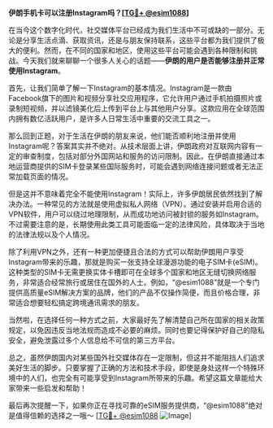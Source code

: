 **伊朗手机卡可以注册Instagram吗？[[TG💪+ @esim1088](https://t.me/s/esim1088)]**

在当今这个数字化时代，社交媒体平台已经成为我们生活中不可或缺的一部分。无论是分享生活点滴、获取资讯，还是与朋友保持联系，这些平台都为我们提供了极大的便利。然而，在不同的国家和地区，使用这些平台可能会遇到各种限制和挑战。今天我们就来聊聊一个很多人关心的话题——**伊朗的用户是否能够注册并正常使用Instagram**。

首先，让我们简单了解一下Instagram的基本情况。Instagram是一款由Facebook旗下的图片和视频分享社交应用程序，它允许用户通过手机拍摄照片或录制短视频，并以滤镜美化后上传到平台上与其他用户分享。这款应用在全球范围内拥有数亿活跃用户，是许多人日常生活中重要的交流工具之一。

那么回到正题，对于生活在伊朗的朋友来说，他们能否顺利地注册并使用Instagram呢？答案其实并不绝对。从技术层面上讲，伊朗政府对互联网内容有一定的审查制度，包括对部分外国网站和服务的访问限制。因此，在伊朗直接通过本地运营商提供的SIM卡登录某些国际服务时，可能会遇到网络连接问题或者无法正常加载页面的情况。

但是这并不意味着完全不能使用Instagram！实际上，许多伊朗居民依然找到了解决办法。一种常见的方法就是使用虚拟私人网络（VPN）。通过安装并启用合适的VPN软件，用户可以绕过地理限制，从而成功地访问被封锁的服务如Instagram。不过需要注意的是，长期使用此类工具可能面临一定的法律风险，具体取决于当地的法律法规以及个人情况。

除了利用VPN之外，还有一种更加便捷且合法的方式可以帮助伊朗用户享受Instagram带来的乐趣，那就是购买一张支持全球漫游功能的电子SIM卡(eSIM)。这种类型的SIM卡无需更换实体卡槽即可在全球多个国家和地区无缝切换网络服务，非常适合经常旅行或居住在国外的人士。例如，“@esim1088”就是一个专门提供高质量eSIM解决方案的品牌，他们的产品不仅操作简便，而且价格合理，非常适合想要轻松搞定跨境通讯需求的朋友。

当然啦，在选择任何一种方式之前，大家最好先了解清楚自己所在国家的相关政策规定，以免因违反当地法规而造成不必要的麻烦。同时也要记得保护好自己的隐私安全，避免泄露过多个人信息给不可信的第三方平台。

总之，虽然伊朗国内对某些国外社交媒体存在一定限制，但这并不能阻挡人们追求美好生活的脚步。只要掌握了正确的方法和技术手段，即使是身处这样一个特殊环境中的人们，也完全有可能享受到Instagram所带来的乐趣。希望这篇文章能给大家带来一些启发和帮助！

最后再次提醒一下，如果你正在寻找可靠的eSIM服务提供商，“@esim1088”绝对是值得信赖的选择之一哦～ [[TG💪+ @esim1088](https://t.me/s/esim1088) ![Image](https://i.postimg.cc/4NQfJmqS/Snipaste-2025-05-13-00-14-12.png)]